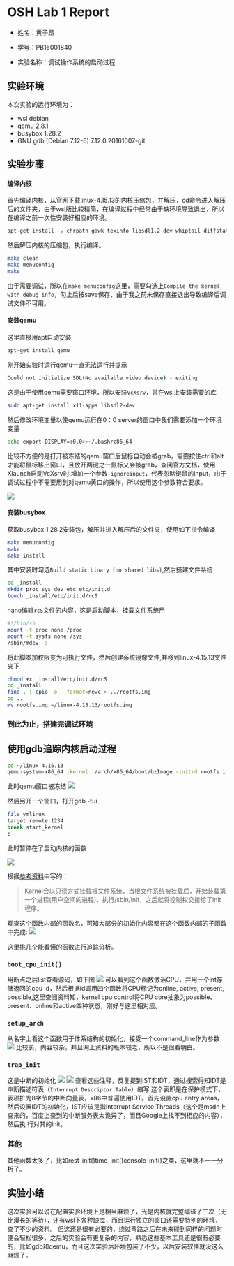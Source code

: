 # OSH Lab 1 Report
* 姓名：黄子昂 

* 学号：PB16001840 

* 实验名称：调试操作系统的启动过程 

## 实验环境

本次实验的运行环境为：
- wsl debian
- qemu 2.8.1
- busybox 1.28.2
- GNU gdb (Debian 7.12-6) 7.12.0.20161007-git

## 实验步骤

#### 编译内核

首先编译内核，从官网下载linux-4.15.13的内核压缩包，并解压，cd命令进入解压后的文件夹，由于wsl版比较精简，在编译过程中经常由于缺环境导致退出，所以在编译之前一次性安装好相应的环境。

```bash
apt-get install -y chrpath gawk texinfo libsdl1.2-dev whiptail diffstat cpio libssl-dev

```

然后解压内核的压缩包，执行编译。

```bash
make clean
make menuconfig
make
```
由于需要调试，所以在`make menuconfig`这里，需要勾选上`Compile the kernel with debug info`，勾上后按save保存，由于我之前未保存直接退出导致编译后调试文件不可用。


#### 安装qemu

这里直接用apt自动安装
```bash
apt-get install qemu
```

刚开始实验时运行qemu一直无法运行并提示
```bash
Could not initialize SDL(No available video device) - exiting
```
这是由于使用qemu需要窗口环境，所以安装`VcXsrv`，并在wsl上安装需要的库
```bash
sudo apt-get install x11-apps libsdl2-dev
```
然后修改环境变量以使qemu运行在0：0 server的窗口中我们需要添加一个环境变量
```bash
echo export DISPLAY=:0.0>>~/.bashrc86_64
```

比较不方便的是打开被冻结的qemu窗口后鼠标自动会被grab，需要按住ctrl和alt才能将鼠标移出窗口，且放开两键之一鼠标又会被grab，查阅官方文档，使用Xlaunch启动VcXsrv时,增加一个参数`-ignoreinput`，代表忽略键鼠的input，由于调试过程中不需要用到对qemu黄口的操作，所以使用这个参数符合要求。

![](assets/report-7d402.png)

#### 安装busybox

获取busybox 1.28.2安装包，解压并进入解压后的文件夹，使用如下指令编译
```bash
make menuconfig
make
make install
```
其中安装时勾选`Build static binary (no shared libs)`,然后搭建文件系统

```bash
cd _install
mkdir proc sys dev etc etc/init.d
touch _install/etc/init.d/rcS
```
nano编辑`rcS`文件的内容，这是启动脚本，挂载文件系统用
```bash
#!/bin/sh
mount -t proc none /proc
mount -t sysfs none /sys
/sbin/mdev -s
```
将此脚本加权限变为可执行文件，然后创建系统镜像文件,并移到linux-4.15.13文件夹下

```bash
chmod +x _install/etc/init.d/rcS
cd _install
find . | cpio -o --format=newc > ../rootfs.img
cd ..
mv rootfs.img ~/linux-4.15.13/rootfs.img
```

### 到此为止，搭建完调试环境

## 使用gdb追踪内核启动过程

```bash
cd ~/linux-4.15.13
qemu-system-x86_64 -kernel ./arch/x86_64/boot/bzImage -initrd rootfs.img -append "console=tty1 root=/dev/ram rdinit=/sbin/init" -S -s -append "nokaslr"
```
此时qemu窗口被冻结
![](assets/report-64bbb.png)

然后另开一个窗口，打开gdb -tui
```bash
file vmlinux
target remote:1234
break start_kernel
c
```
此时暂停在了启动内核的函数

![](assets/report-011ab.png)

根据[参考资料](https://www.cnblogs.com/codecc/p/boot.html)中写的：
>Kernel会以只读方式挂载根文件系统，当根文件系统被挂载后，开始装载第一个进程(用户空间的进程)，执行/sbin/init，之后就将控制权交接给了init程序。

观查这个函数内部的函数名，可知大部分的初始化内容都在这个函数内部的子函数中完成:
![](assets/report-43b0e.png)

这里挑几个能看懂的函数进行追踪分析。

### `boot_cpu_init()`

用断点之后list查看源码，如下图
![](assets/report-3b06b.png)
可以看到这个函数激活CPU，并用一个int存储返回的cpu id，然后根据id调用四个函数将CPU标记为online, active, present, possible,这里查阅资料知，kernel cpu control将CPU core抽象为possible、present、online和active四种状态，刚好与这里相对应。


### `setup_arch`
从名字上看这个函数用于体系结构的初始化，接受一个command_line作为参数
![](assets/report-60401.png)
比较长，内容较杂，并且网上资料的版本较老，所以不是很看明白。

### `trap_init`
这是中断的初始化
![](assets/report-1ad93.png)
![](assets/report-1d02c.png)
查看这些注释，反复提到IST和IDT，通过搜索得知IDT是中断描述符表（`Interrupt Descriptor Table`）缩写,这个表即是在保护模式下，表项扩为8字节的中断向量表，x86中普遍使用IDT。首先设置cpu entry areas，然后设置IDT的初始化，IST应该是指Interrupt Service Threads（这个是msdn上查来的，百度上查到的中断服务表太诡异了，而且Google上找不到相应的内容），然后执
行对其的init。

### 其他

其他函数太多了，比如rest_init()time_init()console_init()之类，这里就不一一分析了。


## 实验小结
这次实验可以说在配置实验环境上是相当麻烦了，光是内核就完整编译了三次（无比漫长的等待），还有wsl下各种缺库，而且运行独立的窗口还需要特别的环境，查了不少的资料。
但这还是很有必要的，绕过弯路之后在未来碰到同样的问题时便会轻松很多，之后的实验会有更复杂的内容，熟悉这些基本工具还是很有必要的，比如gdb和qemu，而且这次实验后环境包装了不少，以后安装软件就没这么麻烦了。
